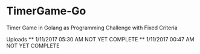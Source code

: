 # TimerGame-Go
Timer Game in Golang as Programming Challenge with Fixed Criteria

Uploads
** 1/11/2017 05:30 AM NOT YET COMPLETE
** 1/11/2017 00:47 AM NOT YET COMPLETE
